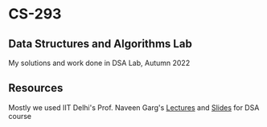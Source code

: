 # CS-293
## Data Structures and Algorithms Lab
My solutions and work done in DSA Lab, Autumn 2022

## Resources
Mostly we used IIT Delhi's Prof. Naveen Garg's [Lectures](https://nptel.ac.in/courses/106/102/106102064/#) and [Slides](https://github.com/lovish19041996/NPTEL) for DSA course 
